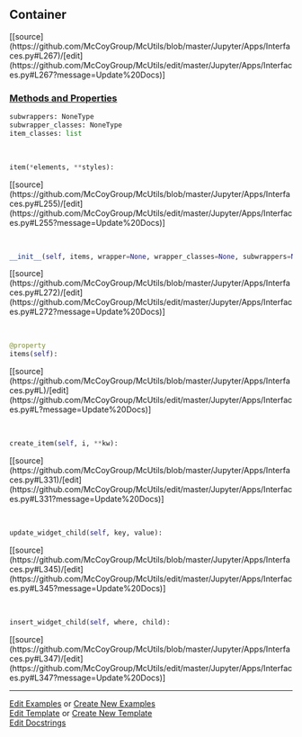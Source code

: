 ## <a id="McUtils.Jupyter.Apps.Interfaces.Container">Container</a> 
<div class="docs-source-link" markdown="1">
[[source](https://github.com/McCoyGroup/McUtils/blob/master/Jupyter/Apps/Interfaces.py#L267)/[edit](https://github.com/McCoyGroup/McUtils/edit/master/Jupyter/Apps/Interfaces.py#L267?message=Update%20Docs)]
</div>



<div class="collapsible-section">
 <div class="collapsible-section collapsible-section-header" markdown="1">
 
### <a class="collapse-link" data-toggle="collapse" href="#methods">Methods and Properties</a> <a class="float-right" data-toggle="collapse" href="#methods"><i class="fa fa-chevron-down"></i></a>

 </div>
 <div class="collapsible-section collapsible-section-body collapse" id="methods" markdown="1">

```python
subwrappers: NoneType
subwrapper_classes: NoneType
item_classes: list
```
<a id="McUtils.Jupyter.JHTML.JHTML.JHTML.Span" class="docs-object-method">&nbsp;</a> 
```python
item(*elements, **styles): 
```
<div class="docs-source-link" markdown="1">
[[source](https://github.com/McCoyGroup/McUtils/blob/master/Jupyter/Apps/Interfaces.py#L255)/[edit](https://github.com/McCoyGroup/McUtils/edit/master/Jupyter/Apps/Interfaces.py#L255?message=Update%20Docs)]
</div>

<a id="McUtils.Jupyter.Apps.Interfaces.Container.__init__" class="docs-object-method">&nbsp;</a> 
```python
__init__(self, items, wrapper=None, wrapper_classes=None, subwrappers=None, subwrapper_classes=None, item=None, item_classes=None, item_attrs=None, cls=None, **attrs): 
```
<div class="docs-source-link" markdown="1">
[[source](https://github.com/McCoyGroup/McUtils/blob/master/Jupyter/Apps/Interfaces.py#L272)/[edit](https://github.com/McCoyGroup/McUtils/edit/master/Jupyter/Apps/Interfaces.py#L272?message=Update%20Docs)]
</div>

<a id="McUtils.Jupyter.Apps.Interfaces.Container.items" class="docs-object-method">&nbsp;</a> 
```python
@property
items(self): 
```
<div class="docs-source-link" markdown="1">
[[source](https://github.com/McCoyGroup/McUtils/blob/master/Jupyter/Apps/Interfaces.py#L)/[edit](https://github.com/McCoyGroup/McUtils/edit/master/Jupyter/Apps/Interfaces.py#L?message=Update%20Docs)]
</div>

<a id="McUtils.Jupyter.Apps.Interfaces.Container.create_item" class="docs-object-method">&nbsp;</a> 
```python
create_item(self, i, **kw): 
```
<div class="docs-source-link" markdown="1">
[[source](https://github.com/McCoyGroup/McUtils/blob/master/Jupyter/Apps/Interfaces.py#L331)/[edit](https://github.com/McCoyGroup/McUtils/edit/master/Jupyter/Apps/Interfaces.py#L331?message=Update%20Docs)]
</div>

<a id="McUtils.Jupyter.Apps.Interfaces.Container.update_widget_child" class="docs-object-method">&nbsp;</a> 
```python
update_widget_child(self, key, value): 
```
<div class="docs-source-link" markdown="1">
[[source](https://github.com/McCoyGroup/McUtils/blob/master/Jupyter/Apps/Interfaces.py#L345)/[edit](https://github.com/McCoyGroup/McUtils/edit/master/Jupyter/Apps/Interfaces.py#L345?message=Update%20Docs)]
</div>

<a id="McUtils.Jupyter.Apps.Interfaces.Container.insert_widget_child" class="docs-object-method">&nbsp;</a> 
```python
insert_widget_child(self, where, child): 
```
<div class="docs-source-link" markdown="1">
[[source](https://github.com/McCoyGroup/McUtils/blob/master/Jupyter/Apps/Interfaces.py#L347)/[edit](https://github.com/McCoyGroup/McUtils/edit/master/Jupyter/Apps/Interfaces.py#L347?message=Update%20Docs)]
</div>

 </div>
</div>




___

[Edit Examples](https://github.com/McCoyGroup/McUtils/edit/gh-pages/ci/examples/McUtils/Jupyter/Apps/Interfaces/Container.md) or 
[Create New Examples](https://github.com/McCoyGroup/McUtils/new/gh-pages/?filename=ci/examples/McUtils/Jupyter/Apps/Interfaces/Container.md) <br/>
[Edit Template](https://github.com/McCoyGroup/McUtils/edit/gh-pages/ci/docs/McUtils/Jupyter/Apps/Interfaces/Container.md) or 
[Create New Template](https://github.com/McCoyGroup/McUtils/new/gh-pages/?filename=ci/docs/templates/McUtils/Jupyter/Apps/Interfaces/Container.md) <br/>
[Edit Docstrings](https://github.com/McCoyGroup/McUtils/edit/master/Jupyter/Apps/Interfaces.py#L267?message=Update%20Docs)